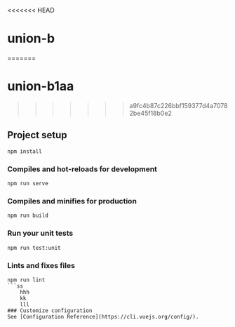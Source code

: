 <<<<<<< HEAD
# union-b
=======
# union-b1aa
>>>>>>> a9fc4b87c226bbf159377d4a70782be45f18b0e2

## Project setup
```
npm install
```

### Compiles and hot-reloads for development
```
npm run serve
```

### Compiles and minifies for production
```
npm run build
```

### Run your unit tests
```
npm run test:unit
```

### Lints and fixes files
````
npm run lint
​```ss
    hhh
    kk
    lll
### Customize configuration
See [Configuration Reference](https://cli.vuejs.org/config/).

````